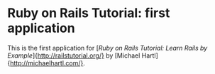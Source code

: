 #	Ruby on Rails Tutorial: first application

This is the first application for [*Ruby on Rails Tutorial: Learn Rails by Example*]{http://railstutorial.org/}
by [Michael Hartl]{http://michaelhartl.com/}.